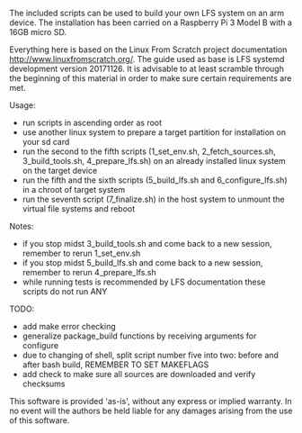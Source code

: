 The included scripts can be used to build your own LFS system on an arm device. The installation has been carried on a Raspberry Pi 3 Model B with a 16GB micro SD.

Everything here is based on the Linux From Scratch project documentation http://www.linuxfromscratch.org/. The guide used as base is LFS systemd development version 20171126. It is advisable to at least scramble through the beginning of this material in order to make sure certain requirements are met.

Usage:
- run scripts in ascending order as root
- use another linux system to prepare a target partition for installation on your sd card
- run the second to the fifth scripts (1_set_env.sh, 2_fetch_sources.sh, 3_build_tools.sh, 4_prepare_lfs.sh) on an already installed linux system on the target device
- run the fifth and the sixth scripts (5_build_lfs.sh and 6_configure_lfs.sh) in a chroot of target system
- run the seventh script (7_finalize.sh) in the host system to unmount the virtual file systems and reboot

Notes:
- if you stop midst 3_build_tools.sh and come back to a new session, remember to rerun 1_set_env.sh
- if you stop midst 5_build_lfs.sh and come back to a new session, remember to rerun 4_prepare_lfs.sh
- while running tests is recommended by LFS documentation these scripts do not run ANY

TODO:
- add make error checking
- generalize package_build functions by receiving arguments for configure
- due to changing of shell, split script number five into two: before and after bash build, REMEMBER TO SET MAKEFLAGS
- add check to make sure all sources are downloaded and verify checksums

This software is provided 'as-is', without any express or implied warranty. In no event will the authors be held liable for any damages arising from the use of this software.

